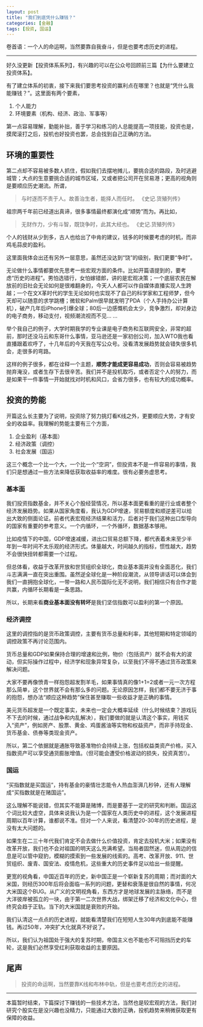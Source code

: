 ```yaml
---
layout: post
title: "我们到底凭什么赚钱？"
categories: [金融]
tags: [投资, 国运]
---
```

卷首语：一个人的命运啊，当然要靠自我奋斗，但是也要考虑历史的进程。

------
好久没更新【投资体系系列】，有兴趣的可以在公众号回顾前三篇【为什么要建立投资体系】。

有了建立体系的初衷，接下来我们要思考投资的赢利点在哪里？也就是“凭什么我能赚钱？”。这里面有两个要素，

1. 个人能力
2. 环境要素（机构、经济、政治、军事等）

第一点容易理解，勤能补拙，善于学习和练习的人总能提高一项技能，投资也是，摸爬滚打之后，投机也好投资也罢，总会找到自己正确的方法。

## 环境的重要性
第二点却不容易被多数人抓住，假如我们去摆地摊儿，要挑合适的路段，及时逃避城管；大点的生意要挑合适的城市区域，又或者把公司开在贸易港；更高的视角则是要顺应历史潮流。所谓，

> 与时逐而不责于人。故善治生者，能择人而任时。
> 《史记.货殖列传》

祖宗两千年前已经道出真谛，很多事情最终都演化成“顺势”而为。再比如，

> 无财作力，少有斗智，既饶争时，此其大经也。
> 《史记.货殖列传》

个人的钱财从少到多，古人也给出了中肯的建议，钱多的时候要考虑的时机，而非鸡毛蒜皮的盈利。

这里面我体会出还有另外一层意思，虽然还没达到“饶”的级别，我们更要“争时”。

无论做什么事情都要优先思考一些宏观方面的条件。比如开篇语提到的，要考虑“历史的进程”。男怕选错行，女怕嫁错郎，讲的是宏观决策；一个底层农民在解放前的旧社会无论如何是很难翻身的，今天人人都可以作自媒体直播实现人生跨越；一个在文X革时代的学生无论如何也实现不了自己的科学家和工程师梦，但今天却可以随意的求学跳槽；微软和Palm很早就发明了PDA（个人手持办公计算机），破产几年后iPhone引爆全球；80后一边感慨机会太少，竞争激烈，却对身边的电子商务，移动支付，视频潮流视而不见... ...

举个我自己的例子，大学时期我学的专业课是电子商务和互联网安全，非常的超前，那时还没马云和东哥什么事情，亚马逊还是一家初创公司，加入WTO我也看直播跟着欢呼了，十几年后的今天我在写公众号。没看清发展趋势就会错失很多机会，走很多的弯路。

这样的例子很多，都在诠释一个主题，**顺势才能成更容易成功**，否则会容易被趋势抛弃淹没，或者生存下去很辛苦。我们并不是投机取巧，或者否定个人的努力，而是如果干一件事情一开始就找对时机和风口，会省力很多，也有较大的成功概率。

## 投资的势能

开篇这么长主要为了说明，投资除了努力挑灯看K线之外，更要顺应大势，才有安全的收益率。我理解的势能主要有三个方面，

1. 企业盈利（基本面）
2. 经济政策（调控）
3. 社会发展（国运）

这三个概念一个比一个大，一个比一个“空洞”，但投资本不是一件容易的事情，我们只是想通过一些方法来降低获取收益率的难度。很有必要务虚思考。

### 基本面
我们投资指数基金，并不关心个股经营情况，所以基本面更看重的是行业或者整个经济发展趋势。如果从国家角度看，我认为GDP增速，贸易额度和顺逆差可以给出大致的侧面论证。前者代表宏观经济结果和活力，后者对于我们这种出口型导向的国家有重要的参考意义。一个内循环，一个外循环，数据基本够用。

比如疫情下的中国，GDP增速减缓，进出口贸易总额下降，都代表着未来至少半年到一年时间不太乐观的经济形式。体量越大，时间越久的指标，惯性越大，趋势不会很快扭转都需要一个过程。

但总体看，收益于改革开放和世贸组织全球化，商业基本面并没有全面恶化，我们斗志满满一直在突出重围。虽然逆全球化是一种阶段潮流，从领导讲话可以体会到我们一直拥抱全球化，一带一路和人民币国际化无不说明，我们相信只有合作才能共赢，内循环长期看是一条思路。

所以，长期来看**商业基本面没有转坏**是我们坚信指数可以盈利的第一个原因。

### 经济调控
这里的调控指的是货币政策调控，主要有货币总量和利率，其他短期和特定领域的调控政策不再讨论范围内。

货币总量和GDP如果保持合理的增速和比例，物价（包括资产）就不会有大的波动，但实际操作过程中，经济学和现象异常复杂，以至我们不得不通过货币政策来解决问题。

大家不要再像愤青一样抱怨超发割羊毛，如果事情真的像1+1=2或者一元一次方程那么简单，这个世界就不会有那么多的问题。无论原因怎样，我们都不要无济于事的抱怨，想办法“顺应这种趋势”保住甚至赚取一些收益才是正确的事情。

美元货币超发是一个既定事实，未来也一定会大概率延续（什么时候结束？游戏玩不下去的时候，通过战争和内乱解决），我们要做的就是认清这个事实，用钱买入“资产”，例如房产、股票、黄金、鸡蛋酱油等实物和权益资产，而非手持现金、货币基金、债券等类现金资产。

所以，第二个依据就是通胀导致基准物价会持续上涨，包括权益类资产价格，买入指数资产可以享受通货膨胀增值。（但可能会遭受价格波动的损失，投资真苦!）。

### 国运
“买指数就是买国运”，持有基金的豪情壮志能令人热血澎湃几秒钟，还有人理解成“买指数就是在赌国运”。

这么理解不能说错，但其实不能算是赌博，而是要基于一定的研究和判断。国运这个词比较大虚空，具体来说我认为是一个国家在人类历史中的进程，这个发展进程周期以百年计算，谁都说不准。但对一个人来说，看清楚20-30年的历史进程，是没有太大问题的。

如果生在二三十年代我们肯定不会去做什么价值投资，肯定去投机大米；如果没有改革开放，我们也不会对祖国的明天这么充满希望。当局者固然迷，但从周边的信息是可以管中窥豹，模糊的摸索到一些发展的线索的。高考、改革开放、911、世贸组织、废青、国安法、疫情危机，这些重大的历史事件足以给出一些提醒。

更宽的视角看，中国近百年的历史，新中国正是一个崭新复苏的周期；而对面的大米国，则经历300年后将会面临一系列的问题，更替和衰落是很自然的事情，何况大米国这个BUG。从广义的文明视角看，东西方才是地球发展的主脉络，而不是大洋彼岸被孤立的一块，由于第一二次世界大战，绑架迁移了经济和文化中心，但终究会趋于正轨。当下的大米国就是衰败的开始。

我们认清这一点点的历史进程，就能看清楚我们在短短人生30年内到底能不能赚钱。再过50年，冲突扩大化就真不好说了。

所以，我们认为祖国处于强大的复苏时期，帝国主义也不能也不可阻挡历史的车轮，这是我们必然享受红利获取收益的主要原因。

## 尾声

> 投资的命运啊，当然要靠K线和布林中轨，但是也要考虑历史的进程。

------
本篇暂时结束，下篇探讨下赚钱的一些技术方法，当然也是较宏观的方法，我们对研究个股实在是没兴趣也没精力，只能通过大致的正确，投机趋势来稍微获取更有保障的收益。